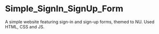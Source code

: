 # Simple_SignIn_SignUp_Form
 A simple website featuring sign-in and sign-up forms, themed to NU. Used HTML, CSS and JS.
